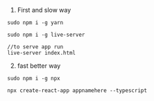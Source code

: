 1. First and slow way
```
sudo npm i -g yarn
```
```
sudo npm i -g live-server
```
```
//to serve app run 
live-server index.html
```
2. fast better way
```
sudo npm i -g npx
```
```
npx create-react-app appnamehere --typescript
```
